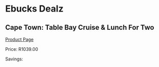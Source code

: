 
# Ebucks Dealz
## Cape Town: Table Bay Cruise & Lunch For Two
[Product Page](https://www.ebucks.com/web/shop/productSelected.do?prodId=223575644&catId=714893646)

Price: R1039.00

Savings: 


	